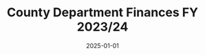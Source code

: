 ---
title: "County Department Finances FY 2023/24"
description: "This is the data produced by the Controller of Budget on county budgets, exchequer releases and expenditure."
date: "2025-01-01"
size: "74KB"
records: "768 entries"
format: ["CSV"]
timespan: "2023-2024"
source: "https://cob.go.ke/reports/consolidated-county-budget-implementation-review-reports/"
documentation: "/docs/county-finances-sep24.pdf"
download: "/data/county-finances-sep2024.csv"
tags: ["expenditure"]
---